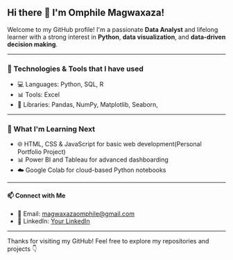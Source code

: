 ## Hi there 👋 I'm Omphile Magwaxaza!

Welcome to my GitHub profile! I'm a passionate **Data Analyst** and lifelong learner with a strong interest in **Python**, **data visualization**, and **data-driven decision making**.

---

### 🔧 Technologies & Tools that I have used 
- 💻 Languages: Python, SQL, R
- 📊 Tools: Excel
- 🧰 Libraries: Pandas, NumPy, Matplotlib, Seaborn, 

---

### 🚀 What I'm Learning Next
- 🌐 HTML, CSS & JavaScript for basic web development(Personal Portfolio Project)
- 📊 Power BI and Tableau for advanced dashboarding
- ☁️ Google Colab for cloud-based Python notebooks

---

#### 📫 Connect with Me
- 📧 Email: magwaxazaomphile@gmail.com
- 🔗 LinkedIn: [Your LinkedIn](https://www.linkedin.com/in/omphile-magwaxaza-7a06302aa)  


---

Thanks for visiting my GitHub! Feel free to explore my repositories and projects 👇

